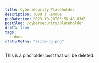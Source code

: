 ```yaml
---
title: Cybersecurity Placeholder
description: TODO | Remove
pubDatetime: 2023-10-28T05:56:48.830Z
postSlug: /cybersecurity/placeholder
draft: true
tags:
  - docs
staticOgImg: "/site-og.png"
---
```


This is a placholder post that will be deleted.
